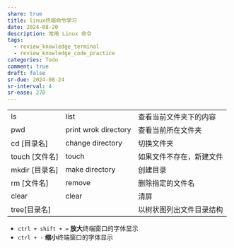 ```yaml
---
share: true
title: linux终端命令学习
date: 2024-08-20
description: 常用 Linux 命令
tags:
  - review_knowledge_terminal
  - review_knowledge_code_practice
categories: Todo
comment: true
draft: false
sr-due: 2024-08-24
sr-interval: 4
sr-ease: 270
---
```



|             |                      |              |
| ----------- | -------------------- | ------------ |
| ls          | list                 | 查看当前文件夹下的内容  |
| pwd         | print wrok directory | 查看当前所在文件夹    |
| cd [目录名]    | change directory     | 切换文件夹        |
| touch [文件名] | touch                | 如果文件不存在，新建文件 |
| mkdir [目录名] | make directory       | 创建目录         |
| rm [文件名]    | remove               | 删除指定的文件名     |
| clear       | clear                | 清屏           |
| tree[目录名]   |                      | 以树状图列出文件目录结构 |
- `ctrl + shift + =` **放大**终端窗口的字体显示
- `ctrl + -` **缩小**终端窗口的字体显示
